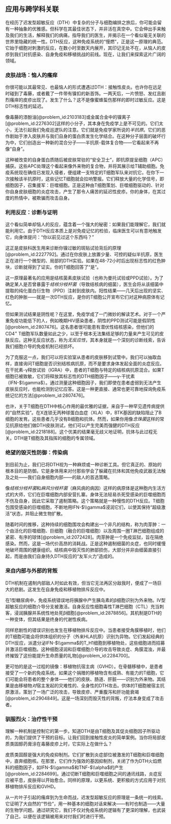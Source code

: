 ## 应用与跨学科关联

在经历了迟发型超敏反应（DTH）中复杂的分子与细胞编排之旅后，你可能会留有一种抽象的优雅感。但科学在其最佳状态下，并非活在真空中。它会伸出手来触及我们的生活，解释我们的病痛，指导我们的医生，并揭示在一个看似毫无关联的世界里隐藏的统一性。DTH反应，这种免疫系统的“慢燃”，正是这一原理的典范。它始于细胞对刺激的反应，在数小时至数天内展开，其印记无处不在，从恼人的皮疹到我们对抗感染、自身免疫和移植挑战的前线。现在，让我们来探索这片广阔的领域。

### 皮肤战场：恼人的瘙痒

你很可能以其最常见、也最恼人的形式遭遇过DTH：接触性皮炎。也许你在远足时碰到了毒藤，或者戴了一件带有镍扣的新首饰。一两天后，一片愤怒、发红且剧烈瘙痒的皮疹出现了。发生了什么？这不是像蜜蜂蜇伤那样的即时过敏反应。这是DTH标志性的延迟。

像毒藤的漆酚油[@problem_id:2103183]或金属合金中的镍离子[@problem_id:2276302]这样的小分子，其本身在免疫学上是不可见的。它们太小，无法引起我们免疫巡逻队的注意。它们就是免疫学家所说的*半抗原*。它们的恶作剧始于渗入皮肤并与我们自身的蛋白质发生化学结合。在这种分子层面的破坏行为中，它们创造出一种新的混合分子——半抗原-载体复合物——它看起来不再像“自身”。

这种被改变的自身蛋白质随后被皮肤常驻的“安全卫士”，即抗原提呈细胞（APC）捕获。这些APC处理这个看起来像外来物的复合物，并将其展示给T辅助细胞。免疫系统现在确信已发现入侵者，便组建一支特定的T细胞军队来对抗它。在你下一次接触该半抗原时，这些记忆T细胞就会拉响警报。它们释放大量的化学信号，即细胞因子，召集援军：巨噬细胞。正是这种由T细胞策划、巨噬细胞驱动的、针对你自身皮肤细胞的炎症攻击，产生了那令人痛苦的延迟性皮疹。你的身体，在其过度的热情中，被欺骗而攻击自身。

### 利用反应：诊断与证明

这个看似简单却恼人的反应，蕴含着一个强大的秘密：如果我们能理解它，我们就能利用它。由于DTH反应本质上是对免疫记忆的检验，临床医生可以有意地触发它，向身体提问：“你以前见过这个东西吗？”

这正是皮肤科医生用来诊断你镍过敏的斑贴试验背后的原理[@problem_id:2227792]。通过在你皮肤上放置少量、可控的疑似半抗原，医生正在进行一个微型的、局部的DTH实验。如果在48-72小时后出现标志性的红色肿块，诊断就得到了证实。你的T细胞回答了“是”。

这一原理最著名的应用是结核菌素皮肤试验（也称为曼托试验或PPD试验）。为了确定某人是否曾暴露于*结核分枝杆菌*（导致结核病的细菌），医生会将从该细菌中提取的纯化蛋白衍生物（PPD）注射到皮肤内。阳性结果——几天后出现的坚实、红色的肿胀——就是一次DTH反应，是你的T细胞公开宣布它们对这种病原体有记忆。

但如果测试结果是阴性呢？在这里，免疫学成了一门微妙的解读艺术。对于一个严重免疫功能低下的人，例如晚期HIV感染患者，阴性的PPD测试可能是假阴性[@problem_id:2807476]。这名患者很可能患有潜伏性结核感染，但他们的CD$4^+$ T细胞军队数量如此之少，以至于根本无法集结足够的力量来产生可见的皮肤反应。这种无反应状态，称为*无反应性*，其本身就是一个深刻的诊断线索，告诉我们细胞介导的免疫机制已经损坏。

为了克服这一点，我们可以将实验室从患者的皮肤移到试管中。我们可以抽取血样，直接询问T细胞是否识别结核病抗原，而不是要求身体发起全面的炎症反应。在干扰素-γ释放试验（IGRA）中，患者的T细胞与特定的结核病抗原混合。如果T细胞已被致敏，它们将释放其标志性的DTH细胞因子——γ-干扰素（IFN-$\\gamma$）。通过测量这种细胞因子，我们即使在患者虚弱到无法产生皮肤反应时，也能检测到记忆应答。这是一种更直接、通常也更可靠地探询免疫系统记忆的方法[@problem_id:2807476]。

也许，关于T细胞在DTH中核心作用的最优雅的证据，来自于一种罕见遗传病提供的“自然实验”。在X连锁无丙种球蛋白血症（XLA）中，BTK基因的缺陷阻止了B细胞的发育。这些患者几乎没有B细胞和抗体。然而，如果你用像*念珠菌*这样的常见抗原给他们做DTH皮肤测试，他们可以产生完美而强健的DTH反应[@problem_id:2218188]。这个优美的结果毫无歧义地证明，抗体与此过程无关。DTH是T细胞及其指挥的细胞的专属领域。

### 绝望的毁灭性防御：传染病

到目前为止，我们已将DTH视为一种麻烦或一种诊断工具。但它真正的、原始的根本目的是防御。它是身体用来对付那些学会了躲藏在抗体和其他免疫武器无法触及之处——我们自身细胞内部——的敌人的首选策略。

像*结核分枝杆菌*和*麻风分枝杆菌*（麻风病的病因）这样的病原体是这种胞内生活方式的大师，它们在巨噬细胞内部安营扎寨。身体无法轻易杀死受感染的巨噬细胞而不伤及自身，因此它采取了遏制策略。这个策略就是一种慢性的DTH反应。T细胞包围受感染的巨噬细胞，不断地用IFN-$\\gamma$浸润它们，以使其保持“超级激活”状态，并阻止微生物扩散。

随着时间的推移，这种持续的细胞围攻会构建出一个非凡的结构，称为肉芽肿：一个由活化的巨噬细胞、巨细胞（融合的巨噬细胞）以及周围一圈T淋巴细胞组成的紧密、有序的球体[@problem_id:2072428]。肉芽肿是一个免疫监狱，旨在隔绝感染。然而，这是一场代价高昂的消耗战。正是这种遏制细菌的炎症，也同时缓慢地破坏周围的健康组织。结核病中毁灭性的肺部损伤，大部分并非由细菌直接引起，而是由我们自身持久DTH反应的“友军火力”造成的。

### 来自内部与外部的背叛

DTH机制在遏制内部敌人时如此有效，但当它无法再区分敌我时，便成了一场巨大的悲剧。这发生在自身免疫和移植物排斥反应中。

在1型糖尿病中，免疫系统错误地将胰腺中产生胰岛素的β细胞识别为外来物。IV型超敏反应的细胞介导分支被激活。自身反应性细胞毒性T淋巴细胞（CTL）充当刺客，浸润胰腺并系统性地处死β细胞[@problem_id:2878856]。其机制是DTH的一种变体，但其结果是终身的代谢性疾病。

同样悲剧性的错误识别也发生在移植物排斥反应中。当患者接受角膜移植时，他们的T细胞可能会将供体组织的分子（外来HLA抗原）识别为异物。它们发起经典的DTH反应，派遣分泌IFN-$\\gamma$的T_H1细胞到移植物处，这些细胞进而招募并激活巨噬细胞。这种细胞浸润和巨噬细胞介导的攻击导致炎症、角膜混浊，并最终摧毁了这份能提升生命质量的礼物[@problem_id:2284700]。

更可怕的是这一过程的镜像：移植物抗宿主病（GVHD）。在骨髓移植中，是患者接受了一个新的免疫系统。如果这个捐赠的移植物含有成熟、有能力的T细胞，它们可能会将患者的整个身体——他们的皮肤、肠道、肝脏——识别为外来物。其结果是由移植物*对*宿主发起的灾难性的、全身性的DTH攻击。供体的T细胞被宿主抗原激活，策划了一场广泛的攻击，导致皮疹、严重腹泻和肝功能衰竭[@problem_id:2904849]。这是一场深刻而毁灭性的背叛，疗法本身变成了攻击者。

### 驯服烈火：治疗性干预

理解一种机制是控制它的第一步。知道DTH是由T细胞及其促炎细胞因子所驱动的，为我们提供了干预的目标。让我们回到接触性皮炎的简单案例。当你将局部皮质类固醇药膏涂在毒藤皮疹上时，它实际上在做什么？

皮质类固醇是强大的免疫抑制剂。它们扩散到炎症部位被激发的T细胞和巨噬细胞中，直奔细胞核。在那里，它们作为强效的基因抑制剂，关闭了作为DTH火焰燃料的细胞因子，如IFN-$\\gamma$和TNF-$\\alpha$的产生[@problem_id:2284699]。通过切断T细胞和巨噬细胞之间的通讯线路，炎症反应被平息，皮肤得以开始愈合。同样的原理，以更系统、更积极的方式应用于对抗移植物排斥反应和GVHD。

从一片叶子引起的瘙痒到为生命而战，迟发型超敏反应的原理是一条统一的线索。它证明了大自然的“节俭”，用一种基本的细胞对话来解决——有时也制造——大量的生物学问题。通过研究它，我们不仅对免疫系统的逻辑有了更深的理解，也武装了自己，以便在该逻辑被用来对付我们时进行干预。